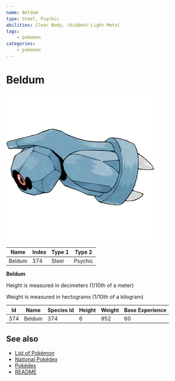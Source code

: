 ```yaml
---
name: Beldum
type: Steel, Psychic
abilities: Clear Body, (Hidden) Light Metal
tags:
    - pokemon
categories:
    - pokemon
---
```


# Beldum


![Beldum](images/374.png)

| **Name** | **Index** | **Type 1** | **Type 2** |
|----|----|----|----|
| Beldum | 374 | Steel | Psychic  |

**Beldum** 


Height is measured in decimeters (1/10th of a meter)

Weight is measured in hectograms (1/10th of a kilogram)

| **Id** | **Name** | **Species Id** | **Height** | **Weight** | **Base Experience** |
|--------|----------|----------------|------------|------------|---------------------|
| 374 | Beldum | 374 | 6 | 952 | 60 |


## See also

- [List of Pokémon](../pokemon.md)
- [National Pokédex](../national_pokedex.md)
- [Pokédex](../pokedex.md)
- [README](../README.md)
